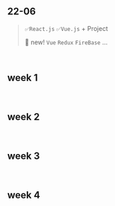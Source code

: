 ## 22-06
>  
> `✅React.js` `✅Vue.js` + Project
> 
> 🔅 new! `Vue` `Redux` `FireBase`  ... 



<br/>

## week 1


<br/>

## week 2


<br/>

## week 3


<br/>

## week 4

